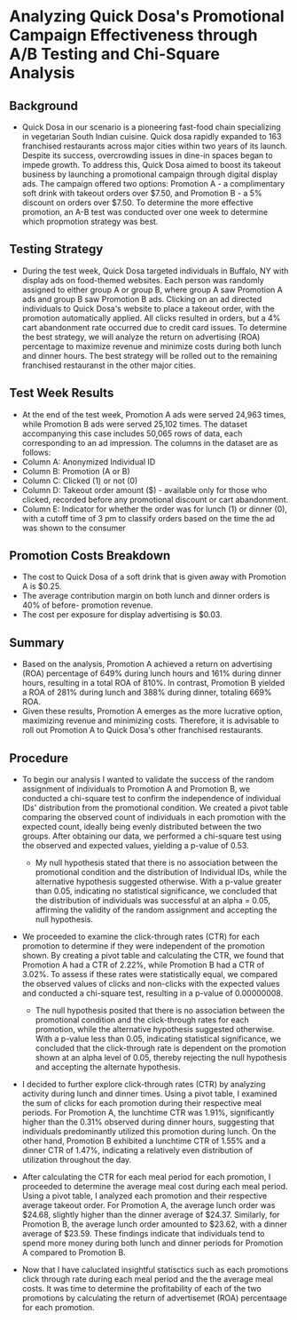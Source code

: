 # Analyzing Quick Dosa's Promotional Campaign Effectiveness through A/B Testing and Chi-Square Analysis

## Background
* Quick Dosa in our scenario is a pioneering fast-food chain specializing in vegetarian South Indian cuisine. Quick dosa rapidly expanded to 163 franchised restaurants across major cities within two years of its launch. Despite its success, overcrowding issues in dine-in spaces began to impede growth. To address this, Quick Dosa aimed to boost its takeout business by launching a promotional campaign through digital display ads. The campaign offered two options: Promotion A - a complimentary soft drink with takeout orders over $7.50, and Promotion B - a 5% discount on orders over $7.50. To determine the more effective promotion, an A-B test was conducted over one week to determine which propmotion strategy was best.

## Testing Strategy
* During the test week, Quick Dosa targeted individuals in Buffalo, NY with display ads on food-themed websites. Each person was randomly assigned to either group A or group B, where group A saw Promotion A ads and group B saw Promotion B ads. Clicking on an ad directed individuals to Quick Dosa's website to place a takeout order, with the promotion automatically applied. All clicks resulted in orders, but a 4% cart abandonment rate occurred due to credit card issues. To determine the best strategy, we will analyze the return on advertising (ROA) percentage to maximize revenue and minimize costs during both lunch and dinner hours. The best strategy will be rolled out to the remaining franchised restauranst in the other major cities. 

## Test Week Results
* At the end of the test week, Promotion A ads were served 24,963 times, while Promotion B ads were served 25,102 times. The dataset accompanying this case includes 50,065 rows of data, each corresponding to an ad impression. The columns in the dataset are as follows:
* Column A: Anonymized Individual ID
* Column B: Promotion (A or B)
* Column C: Clicked (1) or not (0)
* Column D: Takeout order amount ($) - available only for those who clicked, recorded before any promotional discount or cart abandonment.
* Column E: Indicator for whether the order was for lunch (1) or dinner (0), with a cutoff time of 3 pm to classify orders based on the time the ad was shown to the consumer

## Promotion Costs Breakdown
* The cost to Quick Dosa of a soft drink that is given away with Promotion A is $0.25.
* The average contribution margin on both lunch and dinner orders is 40% of before- promotion revenue.
* The cost per exposure for display advertising is $0.03.

## Summary
* Based on the analysis, Promotion A achieved a return on advertising (ROA) percentage of 649% during lunch hours and 161% during dinner hours, resulting in a total ROA of 810%. In contrast, Promotion B yielded a ROA of 281% during lunch and 388% during dinner, totaling 669% ROA.
* Given these results, Promotion A emerges as the more lucrative option, maximizing revenue and minimizing costs. Therefore, it is advisable to roll out Promotion A to Quick Dosa's other franchised restaurants.

## Procedure
* To begin our analysis I wanted to validate the success of the random assignment of individuals to Promotion A and Promotion B, we conducted a chi-square test to confirm the independence of individual IDs' distribution from the promotional condition. We created a pivot table comparing the observed count of individuals in each promotion with the expected count, ideally being evenly distributed between the two groups. After obtaining our data, we performed a chi-square test using the observed and expected values, yielding a p-value of 0.53.
  * My null hypothesis stated that there is no association between the promotional condition and the distribution of Individual IDs, while the alternative hypothesis suggested otherwise. With a p-value greater than 0.05, indicating no statistical significance, we concluded that the distribution of individuals was successful at an alpha = 0.05, affirming the validity of the random assignment and accepting the null hypothesis.
    
* We proceeded to examine the click-through rates (CTR) for each promotion to determine if they were independent of the promotion shown. By creating a pivot table and calculating the CTR, we found that Promotion A had a CTR of 2.22%, while Promotion B had a CTR of 3.02%. To assess if these rates were statistically equal, we compared the observed values of clicks and non-clicks with the expected values and conducted a chi-square test, resulting in a p-value of 0.00000008.
  * The null hypothesis posited that there is no association between the promotional condition and the click-through rates for each promotion, while the alternative hypothesis suggested otherwise. With a p-value less than 0.05, indicating statistical significance, we concluded that the click-through rate is dependent on the promotion shown at an alpha level of 0.05, thereby rejecting the null hypothesis and accepting the alternate hypothesis.

* I decided to further explore click-through rates (CTR) by analyzing activity during lunch and dinner times. Using a pivot table, I examined the sum of clicks for each promotion during their respective meal periods. For Promotion A, the lunchtime CTR was 1.91%, significantly higher than the 0.31% observed during dinner hours, suggesting that individuals predominantly utilized this promotion during lunch. On the other hand, Promotion B exhibited a lunchtime CTR of 1.55% and a dinner CTR of 1.47%, indicating a relatively even distribution of utilization throughout the day.
* After calculating the CTR for each meal period for each promotion, I proceeded to determine the average meal cost during each meal period. Using a pivot table, I analyzed each promotion and their respective average takeout order. For Promotion A, the average lunch order was $24.68, slightly higher than the dinner average of $24.37. Similarly, for Promotion B, the average lunch order amounted to $23.62, with a dinner average of $23.59. These findings indicate that individuals tend to spend more money during both lunch and dinner periods for Promotion A compared to Promotion B.
* Now that I have caluclated insightful statisctics such as each promotions click through rate during each meal period and the the average meal costs. It was time to determine the profitability of each of the two promotions by calculating the return of advertisemet (ROA) percentaage for each promotion. 
